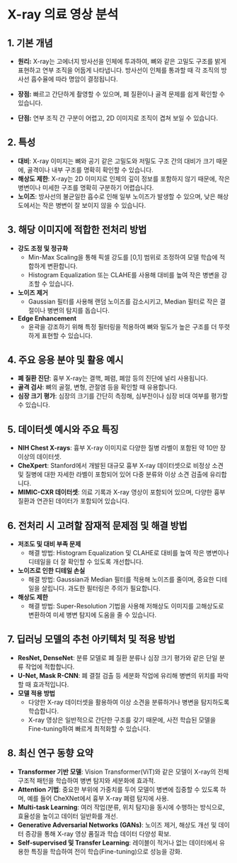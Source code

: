 # X-ray 의료 영상 분석

## 1. 기본 개념
- **원리:** X-ray는 고에너지 방사선을 인체에 투과하여, 뼈와 같은 고밀도 구조를 밝게 표현하고 연부 조직을 어둡게 나타냅니다. 방사선이 인체를 통과할 때 각 조직의 방사선 흡수율에 따라 명암이 결정됩니다.
  
- **장점:** 빠르고 간단하게 촬영할 수 있으며, 폐 질환이나 골격 문제를 쉽게 확인할 수 있습니다.
  
- **단점:** 연부 조직 간 구분이 어렵고, 2D 이미지로 조직이 겹쳐 보일 수 있습니다.

## 2. 특성
- **대비**: X-ray 이미지는 뼈와 공기 같은 고밀도와 저밀도 구조 간의 대비가 크기 때문에, 골격이나 내부 구조를 명확히 확인할 수 있습니다.
- **해상도 제한**: X-ray는 2D 이미지로 인체의 깊이 정보를 포함하지 않기 때문에, 작은 병변이나 미세한 구조를 명확히 구분하기 어렵습니다.
- **노이즈**: 방사선의 불균일한 흡수로 인해 일부 노이즈가 발생할 수 있으며, 낮은 해상도에서는 작은 병변이 잘 보이지 않을 수 있습니다.

## 3. 해당 이미지에 적합한 전처리 방법
- **강도 조정 및 정규화**
  - Min-Max Scaling을 통해 픽셀 강도를 [0,1] 범위로 조정하여 모델 학습에 적합하게 변환합니다.
  - Histogram Equalization 또는 CLAHE를 사용해 대비를 높여 작은 병변을 강조할 수 있습니다.
- **노이즈 제거**
  - Gaussian 필터를 사용해 랜덤 노이즈를 감소시키고, Median 필터로 작은 결절이나 병변의 탐지를 돕습니다.
- **Edge Enhancement**
  - 윤곽을 강조하기 위해 특정 필터링을 적용하여 뼈와 밀도가 높은 구조를 더 뚜렷하게 표현할 수 있습니다.

## 4. 주요 응용 분야 및 활용 예시
- **폐 질환 진단**: 흉부 X-ray는 결핵, 폐렴, 폐암 등의 진단에 널리 사용됩니다.
- **골격 검사**: 뼈의 골절, 변형, 관절염 등을 확인할 때 유용합니다.
- **심장 크기 평가**: 심장의 크기를 간단히 측정해, 심부전이나 심장 비대 여부를 평가할 수 있습니다.

## 5. 데이터셋 예시와 주요 특징
- **NIH Chest X-rays**: 흉부 X-ray 이미지로 다양한 질병 라벨이 포함된 약 10만 장 이상의 데이터셋.
- **CheXpert**: Stanford에서 개발된 대규모 흉부 X-ray 데이터셋으로 비정상 소견 및 질병에 대한 자세한 라벨이 포함되어 있어 다중 분류와 이상 소견 검출에 유리합니다.
- **MIMIC-CXR 데이터셋**: 의료 기록과 X-ray 영상이 포함되어 있으며, 다양한 흉부 질환과 연관된 데이터가 포함되어 있습니다.

## 6. 전처리 시 고려할 잠재적 문제점 및 해결 방법
- **저조도 및 대비 부족 문제**
  - 해결 방법: Histogram Equalization 및 CLAHE로 대비를 높여 작은 병변이나 디테일을 더 잘 확인할 수 있도록 개선합니다.
- **노이즈로 인한 디테일 손실**
  - 해결 방법: Gaussian과 Median 필터를 적용해 노이즈를 줄이며, 중요한 디테일을 살립니다. 과도한 필터링은 주의가 필요합니다.
- **해상도 제한**
  - 해결 방법: Super-Resolution 기법을 사용해 저해상도 이미지를 고해상도로 변환하여 미세 병변 탐지에 도움을 줄 수 있습니다.

## 7. 딥러닝 모델의 추천 아키텍처 및 적용 방법
- **ResNet, DenseNet**: 분류 모델로 폐 질환 분류나 심장 크기 평가와 같은 단일 분류 작업에 적합합니다.
- **U-Net, Mask R-CNN**: 폐 결절 검출 등 세분화 작업에 유리해 병변의 위치를 파악할 때 효과적입니다.
- **모델 적용 방법**
  - 다양한 X-ray 데이터셋을 활용하여 이상 소견을 분류하거나 병변을 탐지하도록 학습합니다.
  - X-ray 영상은 일반적으로 간단한 구조를 갖기 때문에, 사전 학습된 모델을 Fine-tuning하여 빠르게 최적화할 수 있습니다.

## 8. 최신 연구 동향 요약

- **Transformer 기반 모델**: Vision Transformer(ViT)와 같은 모델이 X-ray의 전체 구조적 패턴을 학습하여 병변 탐지와 세분화에 효과적.
- **Attention 기법**: 중요한 부위에 가중치를 두어 모델이 병변에 집중할 수 있도록 하며, 예를 들어 CheXNet에서 흉부 X-ray 폐렴 탐지에 사용.
- **Multi-task Learning**: 여러 작업(분류, 위치 탐지)을 동시에 수행하는 방식으로, 효율성을 높이고 데이터 일반화를 개선.
- **Generative Adversarial Networks (GANs)**: 노이즈 제거, 해상도 개선 및 데이터 증강을 통해 X-ray 영상 품질과 학습 데이터 다양성 확보.
- **Self-supervised 및 Transfer Learning**: 레이블이 적거나 없는 데이터에서 유용한 특징을 학습하여 전이 학습(Fine-tuning)으로 성능을 강화.
